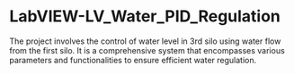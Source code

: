 # LabVIEW-LV_Water_PID_Regulation
 The project involves the control of water level in 3rd silo using water flow from the first silo. It is a comprehensive system that encompasses various parameters and functionalities to ensure efficient water regulation.
